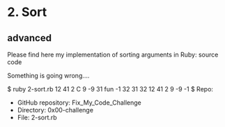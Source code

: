 # 2. Sort
## advanced
Please find here my implementation of sorting arguments in Ruby: source code

Something is going wrong….

$ ruby 2-sort.rb 12 41 2 C 9 -9 31 fun -1 32
31
32
12
41
2
9
-9
-1
$
Repo:

* GitHub repository: Fix_My_Code_Challenge
* Directory: 0x00-challenge
* File: 2-sort.rb
